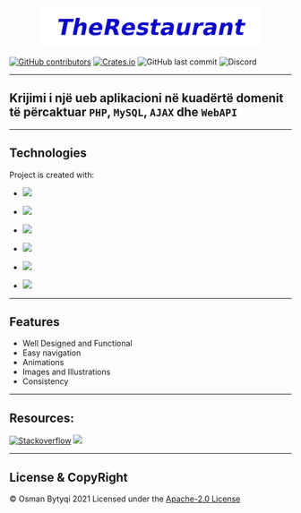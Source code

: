 <p align="center">
  <img src="Rest.png"  style="width:400px">
</p>

[![GitHub contributors](https://img.shields.io/github/contributors/OsmanBytyqi/PHP_Project_Gr23?logo=github)](https://github.com/OsmanBytyqi/PHP_Project_Gr23/graphs/contributors)
[![Crates.io](https://img.shields.io/crates/l/License?logo=github)](https://github.com/OsmanBytyqi/PHP_Project_Gr23/blob/master/LICENSE)
![GitHub last commit](https://img.shields.io/github/last-commit/OsmanBytyqi/PHP_Project_Gr23?logo=github)
![Discord](https://img.shields.io/discord/812436435927826432?color=blue&logo=github&style=plastic)

---

## Krijimi i një ueb aplikacioni në kuadërtë domenit të përcaktuar `PHP`, `MySQL`, `AJAX` dhe `WebAPI`

---

## Technologies 
 Project is created with:
  
* ![](https://img.shields.io/badge/HTML5-E34F26?style=f=html5&logoColor=white)
* ![](https://img.shields.io/badge/CSS3-1572B6?style=fe&logo=css3&logoColor=white)
 * ![](https://img.shields.io/badge/JavaScript-F7DF1E?style=o=javascript&logoColor=black)
 * ![](https://img.shields.io/badge/jQuery-0769AD?style=f=jquery&logoColor=white)
* ![](https://img.shields.io/badge/PHP-777BB4?style=&logo=php&logoColor=white)
 
 * ![](https://img.shields.io/badge/Bootstrap-563D7C?style==bootstrap&logoColor=white)
 ----
 ## Features
 
 * Well Designed and Functional
 * Easy navigation
 * Animations 
 * Images and Illustrations
 * Consistency 
 ----

 ## Resources:

 [![Stackoverflow](https://aleen42.github.io/badges/src/stackoverflow.svg)](https://stackoverflow.com/) 
[![](https://img.shields.io/badge/YouTube-FF0000?style=for-t&logo=youtube&logoColor=white)](https://www.youtube.com/)

 ---
 ## License & CopyRight
 
 © Osman Bytyqi 2021
Licensed under the [Apache-2.0 License](https://github.com/OsmanBytyqi/PHP_Project_Gr23/blob/master/LICENSE)


